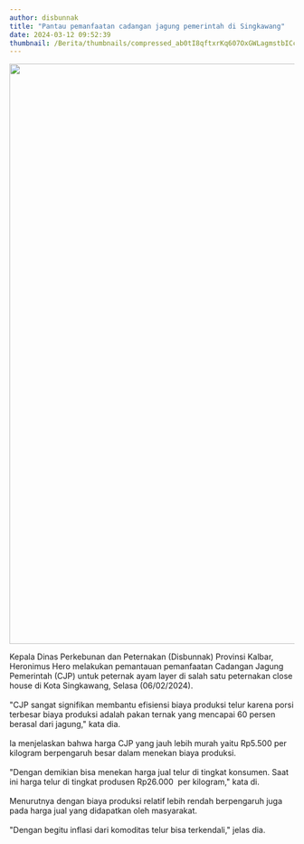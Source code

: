 ```yaml
---
author: disbunnak
title: "Pantau pemanfaatan cadangan jagung pemerintah di Singkawang"
date: 2024-03-12 09:52:39
thumbnail: /Berita/thumbnails/compressed_ab0tI8qftxrKq607OxGWLagmstbICcAVlR6aKZrW.jpg
---
```

<p><img src="/images/Q7lnG2k1sra6K7IuF0mE.jpeg" alt="" width="1366" height="1025" /></p>
<p>Kepala Dinas Perkebunan dan Peternakan (<span class="nanospell-typo" data-cke-bogus="true">Disbunnak</span>) Provinsi Kalbar, <span class="nanospell-typo" data-cke-bogus="true">Heronimus</span> Hero melakukan pemantauan pemanfaatan Cadangan Jagung Pemerintah (<span class="nanospell-typo" data-cke-bogus="true">CJP</span>) untuk peternak ayam <span class="nanospell-typo" data-cke-bogus="true">layer</span> di salah satu peternakan <span class="nanospell-typo" data-cke-bogus="true">close</span> <span class="nanospell-typo" data-cke-bogus="true">house</span> di Kota Singkawang, Selasa (06/02/2024).<br /><br />"<span class="nanospell-typo" data-cke-bogus="true">CJP</span> sangat signifikan membantu efisiensi biaya produksi telur karena porsi terbesar biaya produksi adalah pakan ternak yang mencapai 60 persen berasal dari jagung," kata dia.<br /><br />Ia menjelaskan bahwa harga <span class="nanospell-typo" data-cke-bogus="true">CJP</span> yang jauh lebih murah yaitu Rp5.500 per kilogram berpengaruh besar dalam menekan biaya produksi.<br /><br />"Dengan demikian bisa menekan harga jual telur di tingkat konsumen. Saat ini harga telur di tingkat produsen Rp26.000&nbsp; per kilogram," kata di.<br /><br />Menurutnya dengan biaya produksi relatif lebih rendah berpengaruh juga pada harga jual yang didapatkan oleh masyarakat.<br /><br />"Dengan begitu inflasi dari komoditas telur bisa terkendali," jelas dia.</p>
